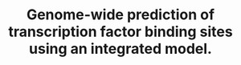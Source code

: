 ---
layout: page
title: " Genome-wide prediction of transcription factor binding sites using an integrated  model."
breadcrumb: true
categories:
    - publication
## publication related information
pub:
    authors: " Kyoung-Jae Won, Bing Ren,  Wei Wang"
    journal: " Genome biology"
    date: 2010-01-22
    doi:  10.1186/gb-2010-11-1-r7
    volume:  11
    pages:  R7
    number:  1
    abstract: " We present an integrated method called Chromia for the genome-wide identification of functional target loci of transcription factors. Designed to capture the characteristic patterns of transcription factor binding motif occurrences and the histone profiles associated with regulatory elements such as promoters and enhancers, Chromia significantly outperforms other methods in the identification  of 13 transcription factor binding sites in mouse embryonic stem cells, evaluated by both binding (ChIP-seq) and functional (RNA interference knockdown) experiments.,"
---